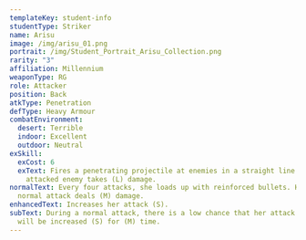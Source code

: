```yaml
---
templateKey: student-info
studentType: Striker
name: Arisu
image: /img/arisu_01.png
portrait: /img/Student_Portrait_Arisu_Collection.png
rarity: "3"
affiliation: Millennium
weaponType: RG
role: Attacker
position: Back
atkType: Penetration
defType: Heavy Armour
combatEnvironment:
  desert: Terrible
  indoor: Excellent
  outdoor: Neutral
exSkill:
  exCost: 6
  exText: Fires a penetrating projectile at enemies in a straight line. The
    attacked enemy takes (L) damage.
normalText: Every four attacks, she loads up with reinforced bullets. Her next
  normal attack deals (M) damage.
enhancedText: Increases her attack (S).
subText: During a normal attack, there is a low chance that her attack speed
  will be increased (S) for (M) time.
---
```

